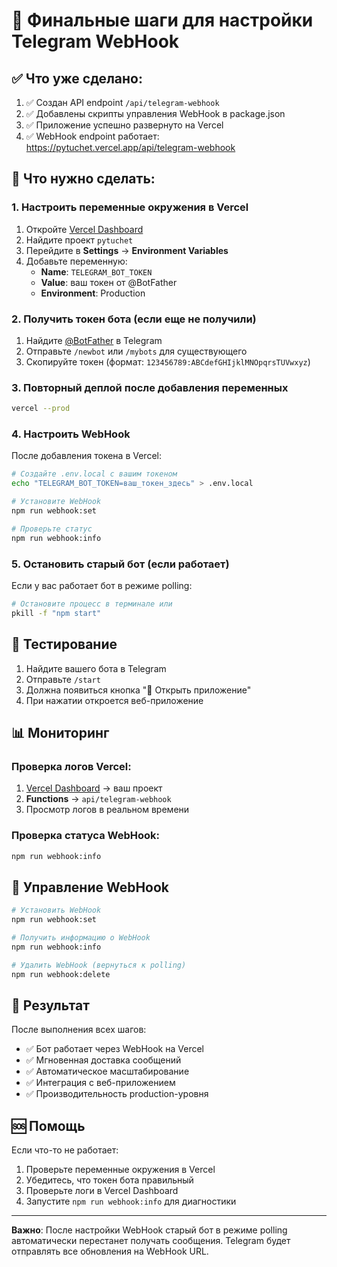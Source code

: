 # 🚀 Финальные шаги для настройки Telegram WebHook

## ✅ Что уже сделано:

1. ✅ Создан API endpoint `/api/telegram-webhook`
2. ✅ Добавлены скрипты управления WebHook в package.json
3. ✅ Приложение успешно развернуто на Vercel
4. ✅ WebHook endpoint работает: https://pytuchet.vercel.app/api/telegram-webhook

## 🔧 Что нужно сделать:

### 1. Настроить переменные окружения в Vercel

1. Откройте [Vercel Dashboard](https://vercel.com/dashboard)
2. Найдите проект `pytuchet`
3. Перейдите в **Settings** → **Environment Variables**
4. Добавьте переменную:
   - **Name**: `TELEGRAM_BOT_TOKEN`
   - **Value**: ваш токен от @BotFather
   - **Environment**: Production

### 2. Получить токен бота (если еще не получили)

1. Найдите [@BotFather](https://t.me/botfather) в Telegram
2. Отправьте `/newbot` или `/mybots` для существующего
3. Скопируйте токен (формат: `123456789:ABCdefGHIjklMNOpqrsTUVwxyz`)

### 3. Повторный деплой после добавления переменных

```bash
vercel --prod
```

### 4. Настроить WebHook

После добавления токена в Vercel:

```bash
# Создайте .env.local с вашим токеном
echo "TELEGRAM_BOT_TOKEN=ваш_токен_здесь" > .env.local

# Установите WebHook
npm run webhook:set

# Проверьте статус
npm run webhook:info
```

### 5. Остановить старый бот (если работает)

Если у вас работает бот в режиме polling:

```bash
# Остановите процесс в терминале или
pkill -f "npm start"
```

## 🧪 Тестирование

1. Найдите вашего бота в Telegram
2. Отправьте `/start`
3. Должна появиться кнопка "🚀 Открыть приложение"
4. При нажатии откроется веб-приложение

## 📊 Мониторинг

### Проверка логов Vercel:
1. [Vercel Dashboard](https://vercel.com/dashboard) → ваш проект
2. **Functions** → `api/telegram-webhook`
3. Просмотр логов в реальном времени

### Проверка статуса WebHook:
```bash
npm run webhook:info
```

## 🔄 Управление WebHook

```bash
# Установить WebHook
npm run webhook:set

# Получить информацию о WebHook
npm run webhook:info

# Удалить WebHook (вернуться к polling)
npm run webhook:delete
```

## 🎯 Результат

После выполнения всех шагов:

- ✅ Бот работает через WebHook на Vercel
- ✅ Мгновенная доставка сообщений
- ✅ Автоматическое масштабирование
- ✅ Интеграция с веб-приложением
- ✅ Производительность production-уровня

## 🆘 Помощь

Если что-то не работает:

1. Проверьте переменные окружения в Vercel
2. Убедитесь, что токен бота правильный
3. Проверьте логи в Vercel Dashboard
4. Запустите `npm run webhook:info` для диагностики

---

**Важно**: После настройки WebHook старый бот в режиме polling автоматически перестанет получать сообщения. Telegram будет отправлять все обновления на WebHook URL.